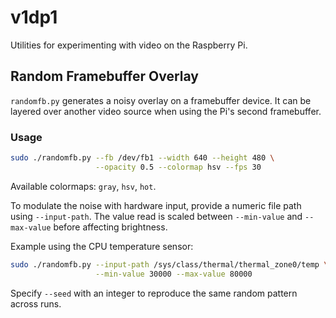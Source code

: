 # v1dp1

Utilities for experimenting with video on the Raspberry Pi.

## Random Framebuffer Overlay

`randomfb.py` generates a noisy overlay on a framebuffer device.  It can be
layered over another video source when using the Pi's second framebuffer.

### Usage

```bash
sudo ./randomfb.py --fb /dev/fb1 --width 640 --height 480 \
                   --opacity 0.5 --colormap hsv --fps 30
```

Available colormaps: `gray`, `hsv`, `hot`.

To modulate the noise with hardware input, provide a numeric file path using
`--input-path`. The value read is scaled between `--min-value` and
`--max-value` before affecting brightness.

Example using the CPU temperature sensor:

```bash
sudo ./randomfb.py --input-path /sys/class/thermal/thermal_zone0/temp \
                   --min-value 30000 --max-value 80000
```

Specify `--seed` with an integer to reproduce the same random pattern across
runs.
